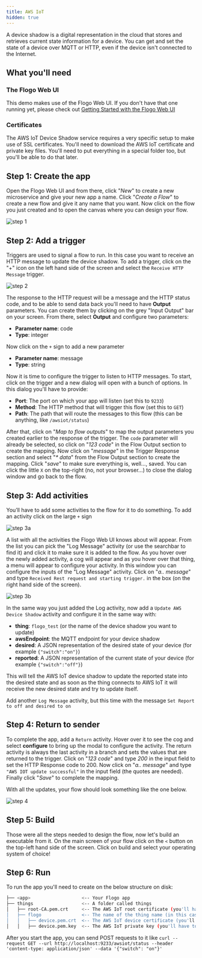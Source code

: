 ```yaml
---
title: AWS IoT
hidden: true
---
```


A device shadow is a digital representation in the cloud that stores and retrieves current state information for a device. You can get and set the state of a device over MQTT or HTTP, even if the device isn't connected to the Internet.

## What you'll need

### The Flogo Web UI

This demo makes use of the Flogo Web UI. If you don't have that one running yet, please check out [Getting Started with the Flogo Web UI](../../getting-started/getting-started-webui/)

### Certificates

The AWS IoT Device Shadow service requires a very specific setup to make use of SSL certificates. You'll need to download the AWS IoT certificate and private key files. You'll need to put everything in a special folder too, but you'll be able to do that later.

## Step 1: Create the app

Open the Flogo Web UI and from there, click "_New_" to create a new microservice and give your new app a name. Click "_Create a Flow_" to create a new flow and give it any name that you want. Now click on the flow you just created and to open the canvas where you can design your flow.

![step 1](../../images/labs/aws-iot/step1.png)

## Step 2: Add a trigger

Triggers are used to signal a flow to run. In this case you want to receive an HTTP message to update the device shadow. To add a trigger, click on the "+" icon on the left hand side of the screen and select the `Receive HTTP Message` trigger.

![step 2](../../images/labs/aws-iot/step2.png)

The response to the HTTP request will be a message and the HTTP status code, and to be able to send data back you'll need to have **Output** parameters. You can create them by clicking on the grey "Input Output" bar on your screen. From there, select **Output** and configure two parameters:

* **Parameter name**: code
* **Type**: integer

Now click on the `+` sign to add a new parameter

* **Parameter name**: message
* **Type**: string

Now it is time to configure the trigger to listen to HTTP messages. To start, click on the trigger and a new dialog will open with a bunch of options. In this dialog you'll have to provide:

* **Port**: The port on which your app will listen (set this to `9233`)
* **Method**: The HTTP method that will trigger this flow (set this to `GET`)
* **Path**: The path that will route the messages to this flow (this can be anything, like `/awsiot/status`)

After that, click on "_Map to flow outputs_" to map the output parameters you created earlier to the response of the trigger. The `code` parameter will already be selected, so click on "_123 code_" in the Flow Output section to create the mapping. Now click on "_message_" in the Trigger Response section and select "_* data_" from the Flow Output section to create the mapping. Click "_save_" to make sure everything is, well…, saved. You can click the little `X` on the top-right (no, not your browser…) to close the dialog window and go back to the flow.

## Step 3: Add activities

You’ll have to add some activities to the flow for it to do something. To add an activity click on the large `+` sign

![step 3a](../../images/labs/aws-iot/step3a.png)

A list with all the activities the Flogo Web UI knows about will appear. From the list you can pick the "Log Message" activity (or use the searchbar to find it) and click it to make sure it is added to the flow. As you hover over the newly added activity, a cog will appear and as you hover over that thing, a menu will appear to configure your activity. In this window you can configure the inputs of the "Log Message" activity. Click on "_a.. message_" and type `Received Rest request and starting trigger.` in the box (on the right hand side of the screen).

![step 3b](../../images/labs/aws-iot/step3b.png)

In the same way you just added the Log activity, now add a `Update AWS Device Shadow` activity and configure it in the same way with:

* **thing**: `flogo_test` (or the name of the device shadow you want to update)
* **awsEndpoint**: the MQTT endpoint for your device shadow
* **desired**: A JSON representation of the desired state of your device (for example `{"switch":"on"}`)
* **reported**: A JSON representation of the current state of your device (for example `{"switch":"off"}`)

This will tell the AWS IoT device shadow to update the reported state into the desired state and as soon as the thing connects to AWS IoT it will receive the new desired state and try to update itself.

Add another `Log Message` activity, but this time with the message `Set Report to off and desired to on`

## Step 4: Return to sender

To complete the app, add a `Return` activity. Hover over it to see the cog and select **configure** to bring up the modal to configure the activity. The return activity is always the last activity in a branch and sets the values that are returned to the trigger. Click on "_123 code_" and type _200_ in the input field to set the HTTP Response code to 200. Now click on "_a.. message_" and type `"AWS IOT update successful"` in the input field (the quotes are needed). Finally click "_Save_" to complete the mapping.

With all the updates, your flow should look something like the one below.

![step 4](../../images/labs/aws-iot/step4.png)

## Step 5: Build

Those were all the steps needed to design the flow, now let's build an executable from it. On the main screen of your flow click on the `<` button on the top-left hand side of the screen. Click on build and select your operating system of choice!

## Step 6: Run

To run the app you'll need to create on the below structure on disk:

```bash
├── <app>                   <-- Your Flogo app
├── things                  <-- A folder called things
│   ├── root-CA.pem.crt     <-- The AWS IoT root certificate (you'll have to rename it to 'root-CA.pem.crt')
│   ├── flogo               <-- The name of the thing name (in this case the thing would be called flogo)
│   │   ├── device.pem.crt  <-- The AWS IoT device certificate (you'll have to rename it to 'device.pem.crt')
│   │   ├── device.pem.key  <-- The AWS IoT private key (you'll have to rename it to 'device.pem.key')
```

After you start the app, you can send POST requests to it like `curl --request GET --url http://localhost:9233/awsiot/status --header 'content-type: application/json' --data '{"switch": "on"}'`
